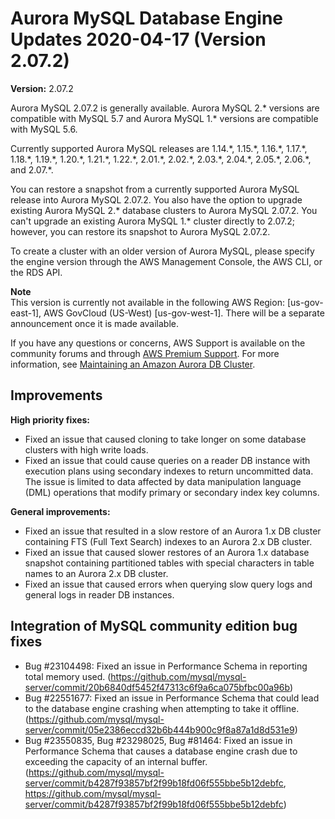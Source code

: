 # Aurora MySQL Database Engine Updates 2020\-04\-17 \(Version 2\.07\.2\)<a name="AuroraMySQL.Updates.2072"></a>

**Version:** 2\.07\.2

Aurora MySQL 2\.07\.2 is generally available\. Aurora MySQL 2\.\* versions are compatible with MySQL 5\.7 and Aurora MySQL 1\.\* versions are compatible with MySQL 5\.6\.

 Currently supported Aurora MySQL releases are 1\.14\.\*, 1\.15\.\*, 1\.16\.\*, 1\.17\.\*, 1\.18\.\*, 1\.19\.\*, 1\.20\.\*, 1\.21\.\*, 1\.22\.\*, 2\.01\.\*, 2\.02\.\*, 2\.03\.\*, 2\.04\.\*, 2\.05\.\*, 2\.06\.\*, and 2\.07\.\*\. 

 You can restore a snapshot from a currently supported Aurora MySQL release into Aurora MySQL 2\.07\.2\. You also have the option to upgrade existing Aurora MySQL 2\.\* database clusters to Aurora MySQL 2\.07\.2\. You can't upgrade an existing Aurora MySQL 1\.\* cluster directly to 2\.07\.2; however, you can restore its snapshot to Aurora MySQL 2\.07\.2\. 

 To create a cluster with an older version of Aurora MySQL, please specify the engine version through the AWS Management Console, the AWS CLI, or the RDS API\. 

**Note**  
 This version is currently not available in the following AWS Region: \[us\-gov\-east\-1\], AWS GovCloud \(US\-West\) \[us\-gov\-west\-1\]\. There will be a separate announcement once it is made available\. 

If you have any questions or concerns, AWS Support is available on the community forums and through [AWS Premium Support](http://aws.amazon.com/support)\. For more information, see [Maintaining an Amazon Aurora DB Cluster](USER_UpgradeDBInstance.Maintenance.md)\.

## Improvements<a name="AuroraMySQL.Updates.2072.Improvements"></a>

 **High priority fixes:** 
+  Fixed an issue that caused cloning to take longer on some database clusters with high write loads\. 
+  Fixed an issue that could cause queries on a reader DB instance with execution plans using secondary indexes to return uncommitted data\. The issue is limited to data affected by data manipulation language \(DML\) operations that modify primary or secondary index key columns\. 

 **General improvements:** 
+  Fixed an issue that resulted in a slow restore of an Aurora 1\.x DB cluster containing FTS \(Full Text Search\) indexes to an Aurora 2\.x DB cluster\. 
+  Fixed an issue that caused slower restores of an Aurora 1\.x database snapshot containing partitioned tables with special characters in table names to an Aurora 2\.x DB cluster\. 
+  Fixed an issue that caused errors when querying slow query logs and general logs in reader DB instances\. 

## Integration of MySQL community edition bug fixes<a name="AuroraMySQL.Updates.2072.Patches"></a>
+  Bug \#23104498: Fixed an issue in Performance Schema in reporting total memory used\. \([https://github\.com/mysql/mysql\-server/commit/20b6840df5452f47313c6f9a6ca075bfbc00a96b]()\) 
+  Bug \#22551677: Fixed an issue in Performance Schema that could lead to the database engine crashing when attempting to take it offline\. \([https://github\.com/mysql/mysql\-server/commit/05e2386eccd32b6b444b900c9f8a87a1d8d531e9]()\) 
+  Bug \#23550835, Bug \#23298025, Bug \#81464: Fixed an issue in Performance Schema that causes a database engine crash due to exceeding the capacity of an internal buffer\. \([https://github\.com/mysql/mysql\-server/commit/b4287f93857bf2f99b18fd06f555bbe5b12debfc](), [https://github\.com/mysql/mysql\-server/commit/b4287f93857bf2f99b18fd06f555bbe5b12debfc]()\) 
